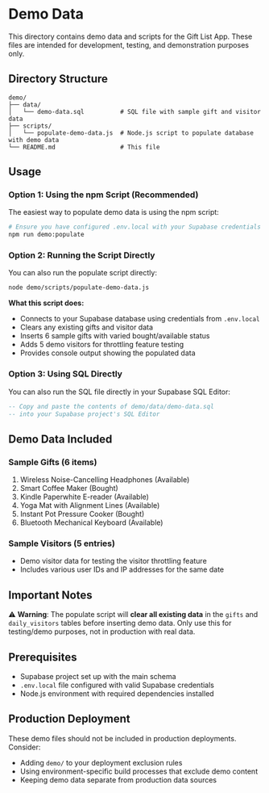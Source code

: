 # Demo Data

This directory contains demo data and scripts for the Gift List App. These files are intended for development, testing, and demonstration purposes only.

## Directory Structure

```
demo/
├── data/
│   └── demo-data.sql          # SQL file with sample gift and visitor data
├── scripts/
│   └── populate-demo-data.js  # Node.js script to populate database with demo data
└── README.md                  # This file
```

## Usage

### Option 1: Using the npm Script (Recommended)

The easiest way to populate demo data is using the npm script:

```bash
# Ensure you have configured .env.local with your Supabase credentials
npm run demo:populate
```

### Option 2: Running the Script Directly

You can also run the populate script directly:

```bash
node demo/scripts/populate-demo-data.js
```

**What this script does:**
- Connects to your Supabase database using credentials from `.env.local`
- Clears any existing gifts and visitor data
- Inserts 6 sample gifts with varied bought/available status
- Adds 5 demo visitors for throttling feature testing
- Provides console output showing the populated data

### Option 3: Using SQL Directly

You can also run the SQL file directly in your Supabase SQL Editor:

```sql
-- Copy and paste the contents of demo/data/demo-data.sql
-- into your Supabase project's SQL Editor
```

## Demo Data Included

### Sample Gifts (6 items)
1. Wireless Noise-Cancelling Headphones (Available)
2. Smart Coffee Maker (Bought)
3. Kindle Paperwhite E-reader (Available)
4. Yoga Mat with Alignment Lines (Available)
5. Instant Pot Pressure Cooker (Bought)
6. Bluetooth Mechanical Keyboard (Available)

### Sample Visitors (5 entries)
- Demo visitor data for testing the visitor throttling feature
- Includes various user IDs and IP addresses for the same date

## Important Notes

⚠️ **Warning**: The populate script will **clear all existing data** in the `gifts` and `daily_visitors` tables before inserting demo data. Only use this for testing/demo purposes, not in production with real data.

## Prerequisites

- Supabase project set up with the main schema
- `.env.local` file configured with valid Supabase credentials
- Node.js environment with required dependencies installed

## Production Deployment

These demo files should not be included in production deployments. Consider:
- Adding `demo/` to your deployment exclusion rules
- Using environment-specific build processes that exclude demo content
- Keeping demo data separate from production data sources

